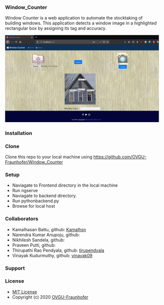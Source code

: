 ### Window_Counter
Window Counter is a web application to automate the stocktaking of building windows. This application detects a window image in a highlighted rectangular box by assigning its tag and accuracy.



![app](app_view/integration_image.JPG)

### Installation
### Clone
Clone this repo to your local machine using https://github.com/OVGU-Fraunhofer/Window_Counter
### Setup
* Naviagate to Frontend directory in the local machine
* Run ngserve
* Naviagate to backend directory.
* Run pythonbackend.py
* Browse for local host
### Collaborators
* Kamalhasan Battu, github: [Kamalhsn](https://github.com/Kamalhsn)
* Narendra Kumar Anupoju, github: 
* Nikhilesh Sandela, github:
* Praveen Putti, github:
* Thirupathi Rao Pendyala, github: [tirupendyala](https://github.com/tirupendyala)
* Vinayak Kudurmuthy, github: [vinayak09](https://github.com/vinayak09)
### Support
### License
* [MIT License](https://github.com/OVGU-Fraunhofer/Window_Counter/blob/master/LICENSE)
* Copyright (c) 2020 [OVGU-Fraunhofer](https://github.com/OVGU-Fraunhofer/Window_Counter)
